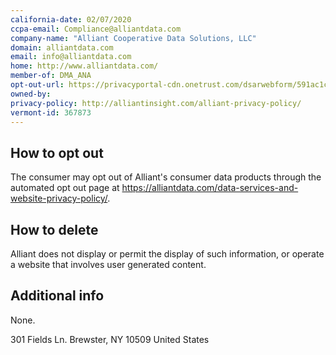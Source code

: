 ```yaml
---
california-date: 02/07/2020
ccpa-email: Compliance@alliantdata.com
company-name: "Alliant Cooperative Data Solutions, LLC"
domain: alliantdata.com
email: info@alliantdata.com
home: http://www.alliantdata.com/
member-of: DMA_ANA
opt-out-url: https://privacyportal-cdn.onetrust.com/dsarwebform/591ac1c1-3a1e-496f-9e43-ff4afb5fef85/2b52262e-8ada-4725-b86e-e4b960336f96.html
owned-by: 
privacy-policy: http://alliantinsight.com/alliant-privacy-policy/
vermont-id: 367873
---
```

## How to opt out


The consumer may opt out of Alliant's consumer data products through the automated opt out page at https://alliantdata.com/data-services-and-website-privacy-policy/.

## How to delete


Alliant does not display or permit the display of such information, or operate a website that involves user generated content.

## Additional info


None.

301 Fields Ln.
Brewster, NY 10509
United States

